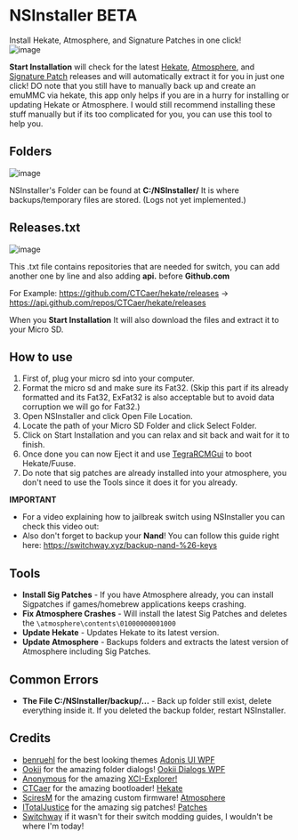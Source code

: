 # NSInstaller BETA
Install Hekate, Atmosphere, and Signature Patches in one click!<br>
![image](https://user-images.githubusercontent.com/48512644/135878945-7748cabf-94df-40f8-b54f-d8a223c8ab9f.png)

**Start Installation** will check for the latest <a href="https://github.com/CTCaer/hekate">Hekate</a>, <a href="https://github.com/Atmosphere-NX/Atmosphere">Atmosphere</a>, and [Signature Patch](https://github.com/ITotalJustice/patches) releases and will automatically extract it for you in just one click! DO note that you still have to manually back up and create an emuMMC via hekate, this app only helps if you are in a hurry for installing or updating Hekate or Atmosphere. I would still recommend installing these stuff manually but if its too complicated for you, you can use this tool to help you.

## Folders
![image](https://user-images.githubusercontent.com/48512644/136057195-d5fea062-dc98-44e6-886b-b69256a9a6a1.png)

NSInstaller's Folder can be found at **C:/NSInstaller/** It is where backups/temporary files are stored. (Logs not yet implemented.)

## Releases.txt
![image](https://user-images.githubusercontent.com/48512644/136057415-3451716f-2838-4389-9310-09da5863cf62.png)

This .txt file contains repositories that are needed for switch, you can add another one by line and also adding **api.** before **Github.com**<br>

For Example: https://github.com/CTCaer/hekate/releases -> https://api.github.com/repos/CTCaer/hekate/releases<br>

When you **Start Installation** It will also download the files and extract it to your Micro SD.

## How to use
1. First of, plug your micro sd into your computer.
2. Format the micro sd and make sure its Fat32. (Skip this part if its already formatted and its Fat32, ExFat32 is also acceptable but to avoid data corruption we will go for Fat32.)
3. Open NSInstaller and click Open File Location.
4. Locate the path of your Micro SD Folder and click Select Folder.
5. Click on Start Installation and you can relax and sit back and wait for it to finish.
7. Once done you can now Eject it and use [TegraRCMGui](https://github.com/eliboa/TegraRcmGUI) to boot Hekate/Fuuse.
8. Do note that sig patches are already installed into your atmosphere, you don't need to use the Tools since it does it for you already.

**IMPORTANT**
- For a video explaining how to jailbreak switch using NSInstaller you can check this video out: 
- Also don't forget to backup your **Nand**! You can follow this guide right here: https://switchway.xyz/backup-nand-%26-keys

## Tools
- **Install Sig Patches** - If you have Atmosphere already, you can install Sigpatches if games/homebrew applications keeps crashing.
- **Fix Atmosphere Crashes** - Will install the latest Sig Patches and deletes the `\atmosphere\contents\01000000001000`
- **Update Hekate** - Updates Hekate to its latest version.
- **Update Atmosphere** - Backups folders and extracts the latest version of Atmosphere including Sig Patches.

## Common Errors
- **The File C:/NSInstaller/backup/...** - Back up folder still exist, delete everything inside it. If you deleted the backup folder, restart NSInstaller.

## Credits
- [benruehl](https://github.com/benruehl) for the best looking themes [Adonis UI WPF](https://github.com/benruehl/adonis-ui/)
- [Ookii](https://github.com/ookii-dialogs) for the amazing folder dialogs! [Ookii Dialogs WPF](https://github.com/ookii-dialogs/ookii-dialogs-wpf)
- [Anonymous](#) for the amazing [XCI-Explorer!](https://github.com/StudentBlake/XCI-Explorer)
- [CTCaer](https://github.com/CTCaer) for the amazing bootloader! [Hekate](https://github.com/CTCaer/hekate)
- [SciresM](https://github.com/Atmosphere-NX) for the amazing custom firmware! [Atmosphere](https://github.com/Atmosphere-NX/Atmosphere)
- [ITotalJustice](https://github.com/ITotalJustice) for the amazing sig patches! [Patches](https://github.com/ITotalJustice/patches)
- [Switchway](https://switchway.xyz/) if it wasn't for their switch modding guides, I wouldn't be where I'm today!
